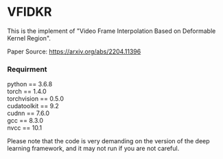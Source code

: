 # VFIDKR

This is the implement of "Video Frame Interpolation Based on Deformable Kernel Region".

Paper Source: https://arxiv.org/abs/2204.11396

### Requirment ###

python == 3.6.8 \
torch == 1.4.0 \
torchvision == 0.5.0 \
cudatoolkit == 9.2 \
cudnn == 7.6.0 \
gcc == 8.3.0 \
nvcc == 10.1 

Please note that the code is very demanding on the version of the deep learning framework, and it may not run if you are not careful.


